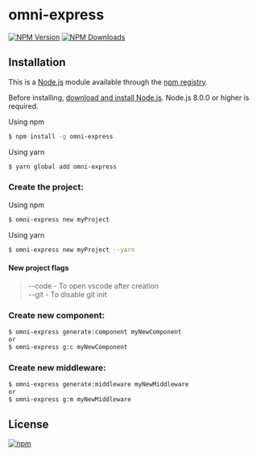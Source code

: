 # omni-express

  [![NPM Version][npm-image]][npm-url]
  [![NPM Downloads][downloads-image]][downloads-url]

## Installation

This is a [Node.js](https://nodejs.org/en/) module available through the
[npm registry](https://www.npmjs.com/).

Before installing, [download and install Node.js](https://nodejs.org/en/download/).
Node.js 8.0.0 or higher is required.

Using npm

```bash
$ npm install -g omni-express
```

Using yarn

```bash
$ yarn global add omni-express
```

### Create the project:

Using npm

```bash
$ omni-express new myProject
```

Using yarn

```bash
$ omni-express new myProject --yarn
```

#### New project flags
> --code    -   To open vscode after creation <br>
> --git     -   To disable git init

### Create new component:

```bash
$ omni-express generate:component myNewComponent
or
$ omni-express g:c myNewComponent
```

### Create new middleware:

```bash
$ omni-express generate:middleware myNewMiddleware
or
$ omni-express g:m myNewMiddleware
```

## License

  [![npm](https://img.shields.io/npm/l/express.svg)](https://github.com/AndreOneti/omni-express/blob/master/LICENSE)

  [downloads-image]: https://img.shields.io/npm/dm/omni-express.svg
  [downloads-url]: https://npmjs.org/package/omni-express
  [npm-image]: https://img.shields.io/npm/v/omni-express.svg
  [npm-url]: https://npmjs.org/package/omni-express
